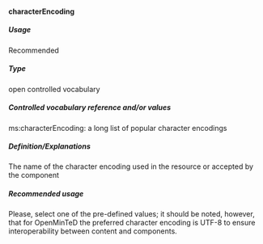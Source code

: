 #### characterEncoding
##### Usage
Recommended
##### Type
open controlled vocabulary
##### Controlled vocabulary reference and/or values
ms:characterEncoding: a long list of popular character encodings
##### Definition/Explanations
The name of the character encoding used in the resource or accepted by the component
##### Recommended usage
Please, select one of the pre-defined values; it should be noted, however, that for OpenMinTeD the preferred character encoding is UTF-8 to ensure interoperability between content and components.
